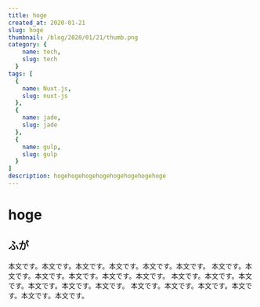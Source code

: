 ```yaml
---
title: hoge
created_at: 2020-01-21
slug: hoge
thumbnail: /blog/2020/01/21/thumb.png
category: {
    name: tech,
    slug: tech
  }
tags: [
  {
    name: Nuxt.js,
    slug: nuxt-js
  },
  {
    name: jade,
    slug: jade
  },
  {
    name: gulp,
    slug: gulp
  }
]
description: hogehogehogehogehogehogehogehoge
---
```


# hoge
## ふが

本文です。本文です。本文です。本文です。本文です。本文です。
本文です。本文です。本文です。本文です。本文です。本文です。
本文です。本文です。本文です。本文です。本文です。本文です。
本文です。本文です。本文です。本文です。本文です。本文です。
